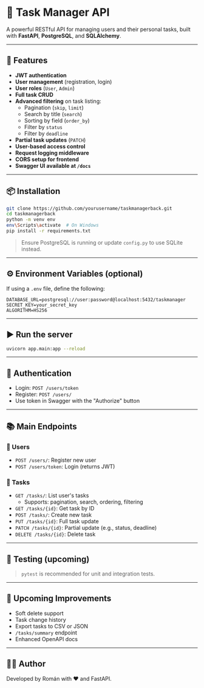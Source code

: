 # 🧠 Task Manager API

A powerful RESTful API for managing users and their personal tasks, built with **FastAPI**, **PostgreSQL**, and **SQLAlchemy**.

---

## 🚀 Features

- **JWT authentication**
- **User management** (registration, login)
- **User roles** (`User`, `Admin`)
- **Full task CRUD**
- **Advanced filtering** on task listing:
  - Pagination (`skip`, `limit`)
  - Search by title (`search`)
  - Sorting by field (`order_by`)
  - Filter by `status`
  - Filter by `deadline`
- **Partial task updates** (`PATCH`)
- **User-based access control**
- **Request logging middleware**
- **CORS setup for frontend**
- **Swagger UI available at `/docs`**

---

## 📦 Installation

```bash
git clone https://github.com/yourusername/taskmanagerback.git
cd taskmanagerback
python -m venv env
env\Scripts\activate  # On Windows
pip install -r requirements.txt
```

> Ensure PostgreSQL is running or update `config.py` to use SQLite instead.

---

## ⚙️ Environment Variables (optional)

If using a `.env` file, define the following:

```env
DATABASE_URL=postgresql://user:password@localhost:5432/taskmanager
SECRET_KEY=your_secret_key
ALGORITHM=HS256
```

---

## ▶️ Run the server

```bash
uvicorn app.main:app --reload
```

---

## 🔐 Authentication

- Login: `POST /users/token`
- Register: `POST /users/`
- Use token in Swagger with the "Authorize" button

---

## 📚 Main Endpoints

### 🔹 Users
- `POST /users/`: Register new user
- `POST /users/token`: Login (returns JWT)

### 🔹 Tasks
- `GET /tasks/`: List user's tasks
  - Supports: pagination, search, ordering, filtering
- `GET /tasks/{id}`: Get task by ID
- `POST /tasks/`: Create new task
- `PUT /tasks/{id}`: Full task update
- `PATCH /tasks/{id}`: Partial update (e.g., status, deadline)
- `DELETE /tasks/{id}`: Delete task

---

## 🧪 Testing (upcoming)

> `pytest` is recommended for unit and integration tests.

---

## 📌 Upcoming Improvements

- Soft delete support
- Task change history
- Export tasks to CSV or JSON
- `/tasks/summary` endpoint
- Enhanced OpenAPI docs

---

## 👨‍💻 Author

Developed by Román with ❤️ and FastAPI.